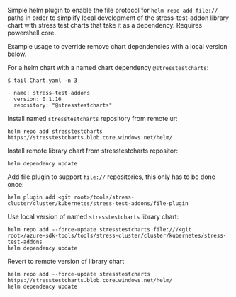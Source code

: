 Simple helm plugin to enable the file protocol for `helm repo add file://` paths in order to simplify
local development of the stress-test-addon library chart with stress test charts that take it as a dependency.
Requires powershell core.

Example usage to override remove chart dependencies with a local version below.

For a helm chart with a named chart dependency `@stresstestcharts`:

```
$ tail Chart.yaml -n 3

- name: stress-test-addons
  version: 0.1.16
  repository: "@stresstestcharts"
```

Install named `stresstestcharts` repository from remote ur:

```
helm repo add stresstestcharts https://stresstestcharts.blob.core.windows.net/helm/
```

Install remote library chart from stresstestcharts repositor:

```
helm dependency update
```

Add file plugin to support `file://` repositories, this only has to be done once:

```
helm plugin add <git root>/tools/stress-cluster/cluster/kubernetes/stress-test-addons/file-plugin
```

Use local version of named `stresstestcharts` library chart:

```
helm repo add --force-update stresstestcharts file:///<git root>/azure-sdk-tools/tools/stress-cluster/cluster/kubernetes/stress-test-addons
helm dependency update
```

Revert to remote version of library chart

```
helm repo add --force-update stresstestcharts https://stresstestcharts.blob.core.windows.net/helm/
helm dependency update
```
